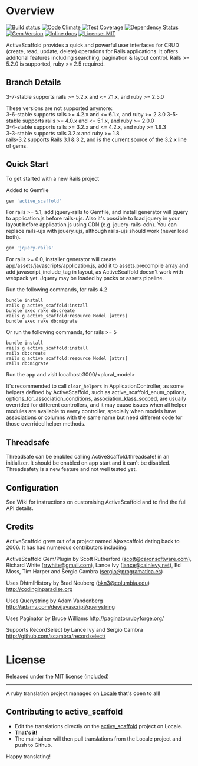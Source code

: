 
Overview
========
[![Build status](https://api.travis-ci.com/activescaffold/active_scaffold.svg?branch=master)](https://app.travis-ci.com/activescaffold/active_scaffold)
[![Code Climate](https://codeclimate.com/github/activescaffold/active_scaffold/badges/gpa.svg)](https://codeclimate.com/github/activescaffold/active_scaffold)
[![Test Coverage](https://codeclimate.com/github/activescaffold/active_scaffold/badges/coverage.svg)](https://codeclimate.com/github/activescaffold/active_scaffold)
[![Dependency Status](https://gemnasium.com/activescaffold/active_scaffold.svg)](https://gemnasium.com/activescaffold/active_scaffold)
[![Gem Version](https://badge.fury.io/rb/active_scaffold.svg)](https://badge.fury.io/rb/active_scaffold)
[![Inline docs](https://inch-ci.org/github/activescaffold/active_scaffold.svg?branch=master)](https://inch-ci.org/github/activescaffold/active_scaffold)
[![License: MIT](https://img.shields.io/badge/License-MIT-blue.svg)](https://opensource.org/licenses/MIT)

ActiveScaffold provides a quick and powerful user interfaces for CRUD (create, read, update, delete) operations for Rails applications. It offers additonal features including searching, pagination & layout control.  Rails >= 5.2.0 is supported, ruby >= 2.5 required.

Branch Details
--------------
3-7-stable supports rails >= 5.2.x and <= 7.1.x, and ruby >= 2.5.0

These versions are not supported anymore:  
3-6-stable supports rails >= 4.2.x and <= 6.1.x, and ruby >= 2.3.0
3-5-stable supports rails >= 4.0.x and <= 5.1.x, and ruby >= 2.0.0  
3-4-stable supports rails >= 3.2.x and <= 4.2.x, and ruby >= 1.9.3  
3-3-stable supports rails 3.2.x and ruby >= 1.8  
rails-3.2 supports Rails 3.1 & 3.2, and is the current source of the 3.2.x line of gems.

Quick Start
-----------
To get started with a new Rails project

Added to Gemfile

```ruby
gem 'active_scaffold'
```

For rails >= 5.1, add jquery-rails to Gemfile, and install generator will jquery to application.js before rails-ujs. Also it's possible to load jquery in your layout before application.js using CDN (e.g. jquery-rails-cdn). You can replace rails-ujs with jquery_ujs, although rails-ujs should work (never load both).

```ruby
gem 'jquery-rails'
```

For rails >= 6.0, installer generator will create app/assets/javascripts/application.js, add it to assets.precompile array and add javascript_include_tag in layout, as ActiveScaffold doesn't work with webpack yet. Jquery may be loaded by packs or assets pipeline.

Run the following commands, for rails 4.2

```console
bundle install
rails g active_scaffold:install
bundle exec rake db:create
rails g active_scaffold:resource Model [attrs]
bundle exec rake db:migrate
```

Or run the following commands, for rails >= 5

```console
bundle install
rails g active_scaffold:install
rails db:create
rails g active_scaffold:resource Model [attrs]
rails db:migrate
```    

Run the app and visit localhost:3000/<plural_model>

It's recommended to call `clear_helpers` in ApplicationController, as some helpers defined by ActiveScaffold, such as active_scaffold_enum_options, options_for_association_conditions, association_klass_scoped, are usually overrided for different controllers, and it may cause issues when all helper modules are available to every controller, specially when models have associations or columns with the same name but need different code for those overrided helper methods.

Threadsafe
----------

Threadsafe can be enabled calling ActiveScaffold.threadsafe! in an initializer.
 It should be enabled on app start and it can't be disabled. Threadsafety is a
 new feature and not well tested yet.  

Configuration
-------------
See Wiki for instructions on customising ActiveScaffold and to find the full API details.

Credits
-------
ActiveScaffold grew out of a project named Ajaxscaffold dating back to 2006. It has had numerous contributors including:

ActiveScaffold Gem/Plugin by Scott Rutherford (scott@caronsoftware.com), Richard White (rrwhite@gmail.com), Lance Ivy (lance@cainlevy.net), Ed Moss, Tim Harper and Sergio Cambra (sergio@programatica.es)

Uses DhtmlHistory by Brad Neuberg (bkn3@columbia.edu)
http://codinginparadise.org

Uses Querystring by Adam Vandenberg
http://adamv.com/dev/javascript/querystring

Uses Paginator by Bruce Williams
http://paginator.rubyforge.org/

Supports RecordSelect by Lance Ivy and Sergio Cambra
http://github.com/scambra/recordselect/


License
=======
Released under the MIT license (included)

---

A ruby translation project managed on [Locale](http://www.localeapp.com/) that's open to all!

## Contributing to active_scaffold

- Edit the translations directly on the [active_scaffold](http://www.localeapp.com/projects/public?search=active_scaffold) project on Locale.
- **That's it!**
- The maintainer will then pull translations from the Locale project and push to Github.

Happy translating!
